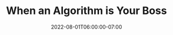 ---
date: 2022-08-01T06:00:00-07:00
title: "When an Algorithm is Your Boss"
ogtitle: "When an Algorithm is your Boss"
description: |
    Gig workers around the world report directly to algorithms in precarious jobs created by secretive corporations. We take you to the streets of Quito, Ecuador where delivery workers are protesting against artificial intelligence, and we hear solutions from people in several countries on how to audit the algorithms and reclaim rights.
ogdescription: "Gig workers around the world report directly to algorithms in precarious jobs created by secretive corporations. We take you to the streets of Quito, Ecuador where delivery workers are protesting against artificial intelligence, and we hear solutions from people in several countries on how to audit the algorithms and reclaim rights."
number: 40
season: 6
seasonepisode: 2
url: /season6/episode2/
embed: "f97c1a27-a3c0-46b9-aba8-9df8727c060a"
mp3: "https://cdn.simplecast.com/audio/9b52b824-909f-4be5-aaf0-10f9e93c7818/episodes/f97c1a27-a3c0-46b9-aba8-9df8727c060a/audio/2d18e32a-5e0d-44b1-9d14-b8619f3f9b40/default_tc.mp3"
categories: "episodes"
host: "Bridget Todd"
shownotes: |
    [Eduardo Meneses](https://2022.internethealthreport.org/story/tech-that-works-for-workers-eduardo-meneses/) is gearing up with allies to ‘audit the algorithms’ of delivery platforms in Ecuador as the global head of social change for Thoughtworks.

    [Dan Calacci](https://2022.internethealthreport.org/story/clocking-into-worker-data-dan-calacci/) at the MIT Media Lab is developing open source tools and systems that empower workers to take control of their data.

    [Aida Ponce Del Castillo](https://2022.internethealthreport.org/story/robots-rights-regulation-aida-ponce-del-castillo/) is working on AI regulation to protect the rights of platform workers as a lawyer with the European Trade Union Institute in Brussels.

    [Yuly Ramirez](https://2022.internethealthreport.org/episodes/when-an-algorithm-is-your-boss/) is the general secretary of a coalition of digital platform workers in Ecuador and [José Gonzalez](https://2022.internethealthreport.org/episodes/when-an-algorithm-is-your-boss/) is a delivery driver in Quito, Ecuador.

    IRL is an original podcast from Mozilla, the non-profit behind Firefox. In Season 6, host Bridget Todd shares stories of people who make AI more trustworthy in real life. This season doubles as Mozilla's [2022 Internet Health Report](https://2022.internethealthreport.org). Go to the report for show notes, transcripts, and more.
transcript: |

    [Read the transcript](https://2022.internethealthreport.org/when-an-algorithm-is-your-boss-ep2-transcript/)

---